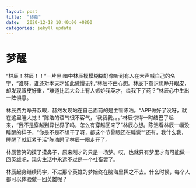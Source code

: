 ```yaml
---
layout: post
title:  "终章"
date:   2020-12-18 10:40:00 +0800
categories: jekyll update
---
```

# 梦醒

​		“林辰！林辰！！”一片黑i暗中林辰模模糊糊好像听到有人在大声喊自己的名字，“谁呀，谁还对本天才如此傲慢无礼”林辰不由心想。林辰下意识想睁开眼皮，却发现眼皮好重，“难道比武大会上有人嫉妒我英才，给我下了药？”林辰心中生出一阵惧意。

​		林辰费力睁开双眼，赫然发现站在自己面前的是主管陈浩。“APP做好了没呀，就在这里睡大觉！”陈浩的语气很不客气，“我我我。。。”林辰惊得一时结巴了起来，“我不是穿越到异世界了吗，怎么有穿越回来了”林辰心想。陈浩看林辰一幅没睡醒的样子，“你是不是不想干了呀，都这个节骨眼还在睡觉”“还有，我什么我，睡醒了就赶紧干活”陈浩瞪了林辰一眼走开了。

​		林辰苦笑的摸了摸鼻子，原来刚才的只是一场梦。哎，也就只有梦里才有可能做一回英雄吧，现实生活中永远不过是一个社畜罢了。

​		林辰起身继续码字，不过那个英雄的梦始终在脑海里挥之不去。什么时候，每个人都可以体验做一回英雄呢？